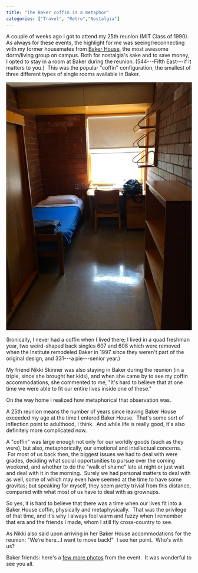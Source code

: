 ```yaml
---
title: "The Baker coffin is a metaphor"
categories: ["Travel", "Retro","Nostalgia"]
---
```


A couple of weeks ago I got to attend my 25th reunion (MIT Class of
1990). As always for these events, the highlight for me was
seeing/reconnecting with my former housemates from [Baker
House](https://baker.mit.edu/about/), the most awesome dorm/living
group on campus. Both for nostalgia's sake and to save money, I opted
to stay in a room at Baker during the reunion. (544---Fifth East---if
it matters to you.)  This was the popular "coffin" configuration, the
smallest of three different types of single rooms available in Baker.

![A typical Baker House "coffin" single](/assets/img/2015-06-19-baker-coffin-metaphor/IMG_3436.jpeg)

(Ironically, I never had a coffin when I lived there; I lived in a
quad freshman year, two weird-shaped back singles 607 and 608 which
were removed when the Institute remodeled Baker in 1997 since they
weren't part of the original design, and 331---a pie---senior year.)

My friend Nikki Skinner was also staying in Baker during the reunion
(in a triple, since she brought her kids), and when she came by to see
my coffin accommodations, she commented to me, "It's hard to believe
that at one time we were able to fit our entire lives inside one of
these."

On the way home I realized how metaphorical that observation was.

A 25th reunion means the number of years since leaving Baker House
exceeded my age at the time I entered Baker House.  That's some sort
of inflection point to adulthood, I think.  And while life is really
good, it's also definitely more complicated now.

A "coffin" was large enough not only for our worldly goods (such as
they were), but also, metaphorically, our emotional and intellectual
concerns.  For most of us back then, the biggest issues we had to deal
with were grades, deciding what social opportunities to pursue over
the coming weekend, and whether to do the "walk of shame" late at
night or just wait and deal with it in the morning.  Surely we had
personal matters to deal with as well, some of which may even have
seemed at the time to have some gravitas; but speaking for myself,
they seem pretty trivial from this distance, compared with what most
of us have to deal with as grownups.

So yes, it is hard to believe that there was a time when our lives fit
into a Baker House coffin, physically and metaphysically.  That was
the privilege of that time, and it's why I always feel warm and fuzzy
when I remember that era and the friends I made, whom I still fly
cross-country to see.

As Nikki also said upon arriving in her Baker House accommodations for
the reunion: "We're here...I want to move back!"  I see her
point.  Who's with us?

Baker friends: here's a [few more
photos](https://picasaweb.google.com/106393172339930014751/MIT25thReunion02) from
the event.  It was wonderful to see you all.
